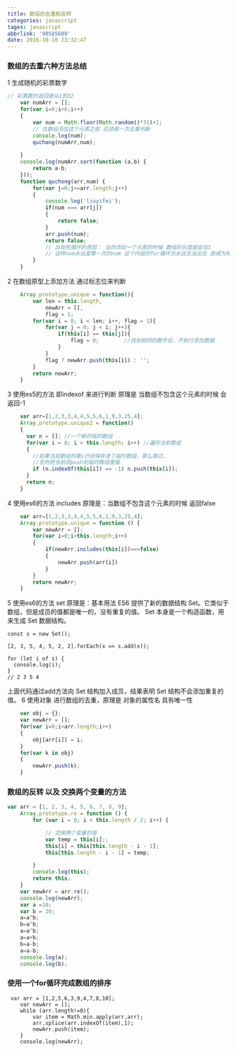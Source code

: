 ```yaml
---
title: 数组的去重和反转
categories: javascript
tages: javascript
abbrlink: '90585609'
date: 2016-10-10 23:32:47
---
```

###  数组的去重六种方法总结

1  生成随机的彩票数字

```javascript
// 彩票数的返回是从1到32
    var numArr = [];
    for(var i=0;i<6;i++)
    {
        var num = Math.floor(Math.random()*31)+1;
        // 在数组添加这个元素之前 应该做一次去重判断
        console.log(num);
        quchong(numArr,num);
    
    }
    console.log(numArr.sort(function (a,b) {
        return a-b;
    }));
    function quchong(arr,num) {
        for(var j=0;j<=arr.length;j++)
        {
            console.log('liuyifei');
            if(num === arr[j])
            {
                return false;
            }
            arr.push(num);
            return false;
            // 出现死循环的原因： 当你添加一个元素的时候 数组的长度就会加1
            // 这样num永远是第一次的num 这个内层的for循环也永远无法出去 故成为死讯话
        }
    }
```
2  在数组原型上添加方法  通过标志位来判断

```javascript
    Array.prototype.unique = function(){
        var len = this.length,
            newArr = [],
            flag = 1;
        for(var i = 0; i < len; i++, flag = 1){
            for(var j = 0; j < i; j++){
                if(this[i] == this[j]){
                    flag = 0;        //找到相同的数字后，不执行添加数据
                }
            }
            flag ? newArr.push(this[i]) : '';
        }
        return newArr;
    }
```
3 使用es5的方法 即indexof 来进行判断 原理是 当数组不包含这个元素的时候 会返回-1 

```javascript
    var arr=[1,2,3,3,4,4,5,5,6,1,9,3,25,4];
    Array.prototype.unique2 = function()
    {
      var n = []; //一个新的临时数组
      for(var i = 0; i < this.length; i++) //遍历当前数组
      {
        //如果当前数组的第i已经保存进了临时数组，那么跳过，
        //否则把当前项push到临时数组里面
        if (n.indexOf(this[i]) == -1) n.push(this[i]);
      }
      return n;
    }
```
4 使用es6的方法 includes  原理是：当数组不包含这个元素的时候 返回false

```javascript
    var arr=[1,2,3,3,4,4,5,5,6,1,9,3,25,4];
    Array.prototype.unique = function () {
        var newArr = [];
        for(var i=0;i<this.length;i++)
        {
            if(newArr.includes(this[i])===false)
            {
                newArr.push(arr[i])
            }
        }
        return newArr;
    }
```
5 使用es6的方法 set 原理是：基本用法
ES6 提供了新的数据结构 Set。它类似于数组，但是成员的值都是唯一的，没有重复的值。
Set 本身是一个构造函数，用来生成 Set 数据结构。

```
const s = new Set();

[2, 3, 5, 4, 5, 2, 2].forEach(x => s.add(x));

for (let i of s) {
  console.log(i);
}
// 2 3 5 4

```

上面代码通过add方法向 Set 结构加入成员，结果表明 Set 结构不会添加重复的值。
6 使用对象 进行数组的去重，原理是 对象的属性名 具有唯一性

```javascript
    var obj = {};
    var newArr = [];
    for(var i=0;i<arr.length;i++)
    {
        obj[arr[i]] = i;
    }
    for(var k in obj)
    {
        newArr.push(k);
    }

```
### 数组的反转  以及 交换两个变量的方法

```javascript
var arr = [1, 2, 3, 4, 5, 6, 7, 8, 9];
    Array.prototype.re = function () {
        for (var i = 0; i < this.length / 2; i++) {

            // 交换两个变量的值
            var temp = this[i];;
            this[i] = this[this.length - i - 1];
            this[this.length - i - 1] = temp;

        }
        console.log(this);
        return this;
    }
    var newArr = arr.re();
    console.log(newArr);
    var a =10;
    var b = 20;
    a=a^b;
    b=a^b;
    a=a^b;
    a=a+b;
    b=a-b;
    a=a-b;
    console.log(a);
    console.log(b);

```
### 使用一个for循环完成数组的排序 

```
 var arr = [1,2,5,6,3,9,4,7,8,10];
    var newArr = [];
    while (arr.length!=0){
        var item = Math.min.apply(arr,arr);
        arr.splice(arr.indexOf(item),1);
        newArr.push(item);
    }
    console.log(newArr);
```
